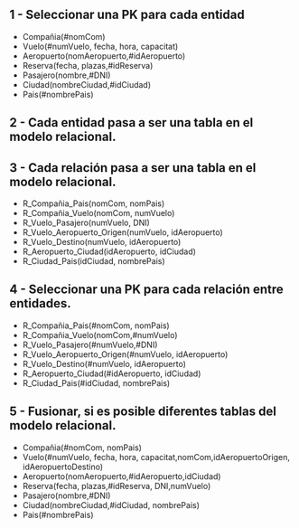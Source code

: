 







## 1 - Seleccionar una PK para cada entidad
- Compañia(#nomCom)
- Vuelo(#numVuelo, fecha, hora, capacitat)
- Aeropuerto(nomAeropuerto,#idAeropuerto)
- Reserva(fecha, plazas,#idReserva)
- Pasajero(nombre,#DNI)
- Ciudad(nombreCiudad,#idCiudad)
- Pais(#nombrePais)

## 2 - Cada entidad pasa a ser una tabla en el modelo relacional.

## 3 - Cada relación pasa a ser una tabla en el modelo relacional.
- R_Compañia_Pais(nomCom, nomPais)
- R_Compañia_Vuelo(nomCom, numVuelo)
- R_Vuelo_Pasajero(numVuelo, DNI)
- R_Vuelo_Aeropuerto_Origen(numVuelo, idAeropuerto)
- R_Vuelo_Destino(numVuelo, idAeropuerto)
- R_Aeropuerto_Ciudad(idAeropuerto, idCiudad)
- R_Ciudad_Pais(idCiudad, nombrePais)

## 4 - Seleccionar una PK para cada relación entre entidades.
- R_Compañia_Pais(#nomCom, nomPais)
- R_Compañia_Vuelo(nomCom,#numVuelo)
- R_Vuelo_Pasajero(#numVuelo,#DNI)
- R_Vuelo_Aeropuerto_Origen(#numVuelo, idAeropuerto)
- R_Vuelo_Destino(#numVuelo, idAeropuerto)
- R_Aeropuerto_Ciudad(#idAeropuerto, idCiudad)
- R_Ciudad_Pais(#idCiudad, nombrePais)


## 5 - Fusionar, si es posible diferentes tablas del modelo relacional.
- Compañia(#nomCom, nomPais)
- Vuelo(#numVuelo, fecha, hora, capacitat,nomCom,idAeropuertoOrigen, idAeropuertoDestino)
- Aeropuerto(nomAeropuerto,#idAeropuerto,idCiudad)
- Reserva(fecha, plazas,#idReserva, DNI,numVuelo)
- Pasajero(nombre,#DNI)
- Ciudad(nombreCiudad,#idCiudad, nombrePais)
- Pais(#nombrePais)